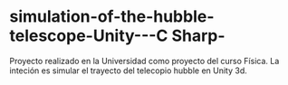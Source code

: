 # simulation-of-the-hubble-telescope-Unity---C Sharp-
Proyecto realizado en la Universidad como proyecto del curso Física. La inteción es simular el trayecto del telecopio hubble en Unity 3d.
